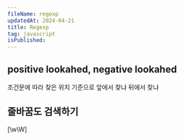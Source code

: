 ```yaml
---
fileName: regexp
updatedAt: 2024-04-21
title: Regexp
tag: javascript
isPublished:
---
```


## positive lookahed, negative lookahed

조건문에 따라 찾은 위치 기준으로 앞에서 찾냐 뒤에서 찾냐

## 줄바꿈도 검색하기

[\w\W]
